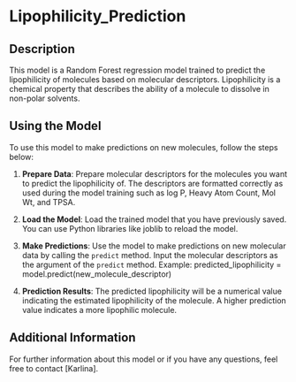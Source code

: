 # Lipophilicity_Prediction

## Description
This model is a Random Forest regression model trained to predict the lipophilicity of molecules based on molecular descriptors. Lipophilicity is a chemical property that describes the ability of a molecule to dissolve in non-polar solvents.

## Using the Model
To use this model to make predictions on new molecules, follow the steps below:

1. **Prepare Data**: Prepare molecular descriptors for the molecules you want to predict the lipophilicity of. The descriptors are formatted correctly as used during the model training such as log P, Heavy Atom Count, Mol Wt, and TPSA.

2. **Load the Model**: Load the trained model that you have previously saved. You can use Python libraries like joblib to reload the model.

3. **Make Predictions**: Use the model to make predictions on new molecular data by calling the `predict` method. Input the molecular descriptors as the argument of the `predict` method.
    Example:
    predicted_lipophilicity = model.predict(new_molecule_descriptor)
   
5. **Prediction Results**: The predicted lipophilicity will be a numerical value indicating the estimated lipophilicity of the molecule. A higher prediction value indicates a more lipophilic molecule.

## Additional Information
For further information about this model or if you have any questions, feel free to contact [Karlina].

